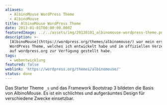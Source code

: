 ```yaml
---
aliases:
  - AlbinoMouse WordPress Theme
  - AlbinoMouse
title: AlbinoMouse WordPress Theme
date: 2013-01-01T00:00:00.000Z
featuredImage: ../../assets/img/20130101_albinomouse-wordpress-theme.png
description: >-
  [AlbinoMouse](https://wordpress.org/themes/albinomouse/) war mein erstes
  WordPress Theme, welches ich entwickelt habe und im offiziellen Verzeichnis
  auf wordpress.org zur Verfügung gestellt habe.
tags:
  - webentwicklung
featured: false
weblink: 'https://wordpress.org/themes/albinomouse/'
status: done
---
```

Das Starter Theme `_s` und das Framework Bootstrap 3 bildeten die Basis von AlbinoMouse. Es ist ein schlichtes und aufgeräumtes Design für verschiedene Zwecke einsetzbar.
